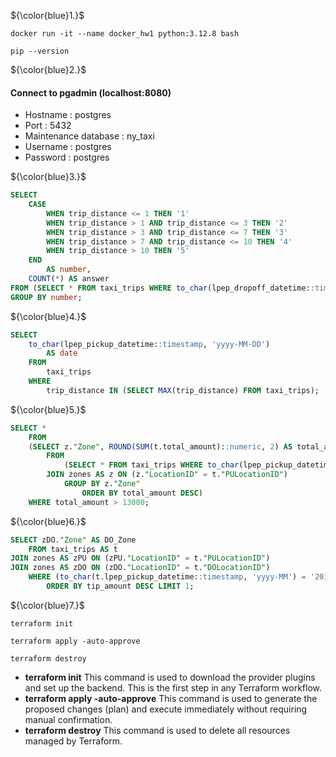 ${\color{blue}1.}$<br>
```shell
docker run -it --name docker_hw1 python:3.12.8 bash
```
```shell
pip --version
```

${\color{blue}2.}$<br> 
#### Connect to pgadmin (localhost:8080)
- Hostname : postgres
- Port : 5432 
- Maintenance database : ny_taxi
- Username : postgres
- Password : postgres

${\color{blue}3.}$<br>
``` sql
SELECT
	CASE
		WHEN trip_distance <= 1 THEN '1'
		WHEN trip_distance > 1 AND trip_distance <= 3 THEN '2'
		WHEN trip_distance > 3 AND trip_distance <= 7 THEN '3'
		WHEN trip_distance > 7 AND trip_distance <= 10 THEN '4'
		WHEN trip_distance > 10 THEN '5'
	END
		AS number,
	COUNT(*) AS answer
FROM (SELECT * FROM taxi_trips WHERE to_char(lpep_dropoff_datetime::timestamp, 'yyyy-MM') = '2019-10')
GROUP BY number;
```

${\color{blue}4.}$<br>
``` sql
SELECT 
	to_char(lpep_pickup_datetime::timestamp, 'yyyy-MM-DD') 
		AS date 
	FROM 
		taxi_trips 
	WHERE 
		trip_distance IN (SELECT MAX(trip_distance) FROM taxi_trips);
```

${\color{blue}5.}$<br>
``` sql
SELECT * 
	FROM 
	(SELECT z."Zone", ROUND(SUM(t.total_amount)::numeric, 2) AS total_amount 
		FROM 
			(SELECT * FROM taxi_trips WHERE to_char(lpep_pickup_datetime::timestamp, 'yyyy-MM-DD') = '2019-10-18') AS t
		JOIN zones AS z ON (z."LocationID" = t."PULocationID")
			GROUP BY z."Zone"
				ORDER BY total_amount DESC) 
	WHERE total_amount > 13000;
```

${\color{blue}6.}$<br>
``` sql
SELECT zDO."Zone" AS DO_Zone
	FROM taxi_trips AS t
JOIN zones AS zPU ON (zPU."LocationID" = t."PULocationID")
JOIN zones AS zDO ON (zDO."LocationID" = t."DOLocationID")
	WHERE (to_char(t.lpep_pickup_datetime::timestamp, 'yyyy-MM') = '2019-10') AND (zPU."Zone" = 'East Harlem North')
		ORDER BY tip_amount DESC LIMIT 1;
```

${\color{blue}7.}$<br>
```shell
terraform init
```
```shell
terraform apply -auto-approve
```
```shell
terraform destroy
```
- **terraform init** This command is used to download the provider plugins and set up the backend. This is the first step in any Terraform workflow.
- **terraform apply -auto-approve** This command is used to generate the proposed changes (plan) and execute immediately without requiring manual confirmation.
- **terraform destroy** This command is used to delete all resources managed by Terraform.
